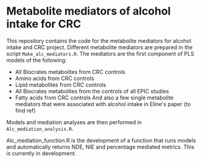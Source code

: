 # Metabolite mediators of alcohol intake for CRC

This repository contains the code for the metabolite mediators for alcohol intake and CRC project. Different metabolite mediators are prepared in the script `Make_alc_mediators.R`. The mediators are the first component of PLS models of the following:
* All Biocrates metabolites from CRC controls
* Amino acids from CRC controls
* Lipid metabolites from CRC controls
* All Biocrates metabolites from the controls of all EPIC studies
* Fatty acids from CRC controls
And also a few single metabolite mediators that were associated with alcohol intake in Eline's paper (to find ref)

Models and mediation analyses are then performed in `Alc_mediation_analysis.R`. 

Alc_mediation_function.R is the development of a function that runs models and automatically returns NDE, NIE and percentage mediated metrics. This is currently in development.
